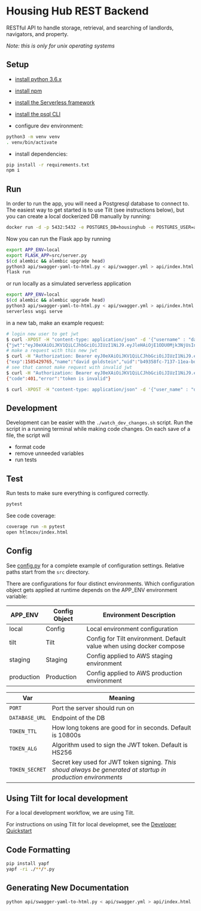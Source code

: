 # Housing Hub REST Backend 

RESTful API to handle storage, retrieval, and searching of landlords, navigators, and property.

*Note: this is only for unix operating systems*

## Setup

- [install python 3.6.x](https://realpython.com/installing-python/)
- [install npm](https://www.npmjs.com/get-npm)
- [install the Serverless framework](https://serverless.com/framework/docs/providers/aws/guide/installation/)
- [install the psql CLI](https://www.pgcli.com/install)

- configure dev environment:

```bash
python3 -m venv venv
. venv/bin/activate
```

- install dependencies:

```bash
pip install -r requirements.txt
npm i
```



## Run

In order to run the app, you will need a Postgresql database to connect to. The easiest way to get started is to use Tilt (see instructions below), but you can create a local dockerized DB manually by running:

```sh
docker run -d -p 5432:5432 -e POSTGRES_DB=housinghub -e POSTGRES_USER=app -e POSTGRES_PASSWORD=apppassword postgres:11.7
```

Now you can run the Flask app by running 

```sh
export APP_ENV=local
export FLASK_APP=src/server.py
$(cd alembic && alembic upgrade head)
python3 api/swagger-yaml-to-html.py < api/swagger.yml > api/index.html
flask run
```

or run locally as a simulated serverless application
```sh
export APP_ENV=local
$(cd alembic && alembic upgrade head)
python3 api/swagger-yaml-to-html.py < api/swagger.yml > api/index.html
serverless wsgi serve
```


in a new tab, make an example request:
```bash
# login new user to get jwt
$ curl -XPOST -H "content-type: application/json" -d '{"username" : "david", "password" : "davidrulz"}' http://localhost:5000/auth/login 
{"jwt":"eyJ0eXAiOiJKV1QiLCJhbGciOiJIUzI1NiJ9.eyJleHAiOjE1ODU0Mjk3NjUsInVpZCI6ImI0OTM1OGZjLTcxMzctMTFlYS1iZDRmLWU0NzBiOGI2MTY4MyIsIm5hbWUiOiJkYXZpZCBnb2xkc3RlaW4ifQ.q6p91KS8iOme-K5baVlVSFBPW8K0kjdSJZ-IWSOF-cw"}
# make a request with this new jwt
$ curl -H "Authorization: Bearer eyJ0eXAiOiJKV1QiLCJhbGciOiJIUzI1NiJ9.eyJleHAiOjE1ODU0Mjk3NjUsInVpZCI6ImI0OTM1OGZjLTcxMzctMTFlYS1iZDRmLWU0NzBiOGI2MTY4MyIsIm5hbWUiOiJkYXZpZCBnb2xkc3RlaW4ifQ.q6p91KS8iOme-K5baVlVSFBPW8K0kjdSJZ-IWSOF-cw" http://localhost:5000/auth/status
{"exp":1585429765,"name":"david goldstein","uid":"b49358fc-7137-11ea-bd4f-e470b8b61683"}
# see that cannot make request with invalid jwt
$ curl -H "Authorization: Bearer eyJ0eXAiOiJKV1QiLCJhbGciOiJIUzI1NiJ9.eyJleHAiOjE1ODU0MzM0MjcsInVpZCI6IjNiOTJhZTVlLTcxNDAtMTFlYS1iZDRmLWU0NzBiOGI2MTY4MyIsIm5hbWUiOiJkYXZpZCBnb2xkc3RlaW4ifQ.j3bKF3YXalyHvFZ94LCZPN8HeuQEH5Bjbmusw-Js" http://localhost:5000/navigator
{"code":401,"error":"token is invalid"}

$ curl -XPOST -H "content-type: application/json" -d '{"user_name" : "david", "password" : "davidrulz", "role_id" : "4", "role" : "navigator", "is_admin": true}' http://localhost:5000/auth/register
```

## Development

Development can be easier with the `./watch_dev_changes.sh` script. Run the script in a running terminal while making code changes. On each save of a file, the script will 

- format code
- remove unneeded variables
- run tests

## Test

Run tests to make sure everything is configured correctly.
```sh
pytest
```

See code coverage:
```sh
coverage run -m pytest
open htlmcov/index.html
```

## Config

See [config.py](src/app/config.py) for a complete example of configuration settings. Relative paths start from the `src` directory.

There are configurations for four distinct environments. Which configuration object gets applied at runtime depends on the APP_ENV environment variable:

APP_ENV | Config Object | Environment Description
--------|---------------|-------------------------
local   | Config        | Local environment configuration
tilt    | Tilt          | Config for Tilt environment. Default value when using docker compose
staging | Staging       | Config applied to AWS staging environment
production | Production | Config applied to AWS production environment

Var | Meaning
--- | --- |
`PORT` | Port the server should run on
`DATABASE_URL` | Endpoint of the DB
`TOKEN_TTL` | How long tokens are good for in seconds. Default is 10800s
`TOKEN_ALG` | Algorithm used to sign the JWT token. Default is HS256
`TOKEN_SECRET` | Secret key used for JWT token signing. *This shoud always be generated at startup in production environments*

## Using Tilt for local development

For a local development workflow, we are using Tilt. 

For instructions on using Tilt for local developmet, see the [Developer Quickstart](https://github.com/code-for-charlottesville/housinghub/wiki/Developer-Quickstart)

## Code Formatting

```sh
pip install yapf
yapf -ri ./**/*.py
```

## Generating New Documentation

```sh
python api/swagger-yaml-to-html.py < api/swagger.yml > api/index.html
```
